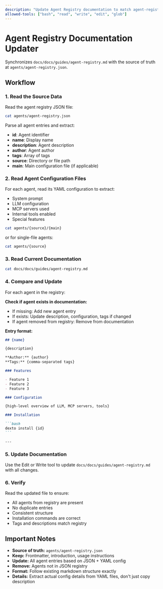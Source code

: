 ```yaml
---
description: "Update Agent Registry documentation to match agent-registry.json"
allowed-tools: ["bash", "read", "write", "edit", "glob"]
---
```


# Agent Registry Documentation Updater

Synchronizes `docs/docs/guides/agent-registry.md` with the source of truth at `agents/agent-registry.json`.

## Workflow

### 1. Read the Source Data

Read the agent registry JSON file:

```bash
cat agents/agent-registry.json
```

Parse all agent entries and extract:
- **id**: Agent identifier
- **name**: Display name
- **description**: Agent description
- **author**: Agent author
- **tags**: Array of tags
- **source**: Directory or file path
- **main**: Main configuration file (if applicable)

### 2. Read Agent Configuration Files

For each agent, read its YAML configuration to extract:
- System prompt
- LLM configuration
- MCP servers used
- Internal tools enabled
- Special features

```bash
cat agents/{source}/{main}
```

or for single-file agents:

```bash
cat agents/{source}
```

### 3. Read Current Documentation

```bash
cat docs/docs/guides/agent-registry.md
```

### 4. Compare and Update

For each agent in the registry:

**Check if agent exists in documentation:**
- If missing: Add new agent entry
- If exists: Update description, configuration, tags if changed
- If agent removed from registry: Remove from documentation

**Entry format:**

````markdown
## {name}

{description}

**Author:** {author}
**Tags:** {comma-separated tags}

### Features

- Feature 1
- Feature 2
- Feature 3

### Configuration

{high-level overview of LLM, MCP servers, tools}

### Installation

```bash
dexto install {id}
```

---
````

### 5. Update Documentation

Use the Edit or Write tool to update `docs/docs/guides/agent-registry.md` with all changes.

### 6. Verify

Read the updated file to ensure:
- All agents from registry are present
- No duplicate entries
- Consistent structure
- Installation commands are correct
- Tags and descriptions match registry

## Important Notes

- **Source of truth:** `agents/agent-registry.json`
- **Keep:** Frontmatter, introduction, usage instructions
- **Update:** All agent entries based on JSON + YAML config
- **Remove:** Agents not in JSON registry
- **Format:** Follow existing markdown structure exactly
- **Details:** Extract actual config details from YAML files, don't just copy description
